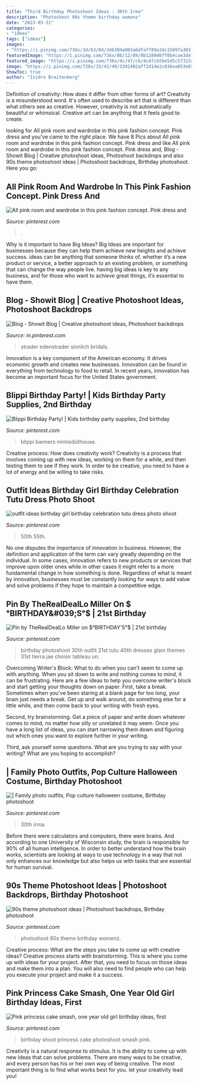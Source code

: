 ```yaml
---
title: "Third Birthday Photoshoot Ideas : 30th Irma"
description: "Photoshoot 90s theme birthday womenz"
date: "2023-03-31"
categories:
- "ideas"
tags: ["ideas"]
images:
- "https://i.pinimg.com/736x/3d/63/04/3d6304a065a6dfaff89a3dc15097a303.jpg"
featuredImage: "https://i.pinimg.com/736x/8b/12/89/8b1289d6ff0b4cae3de7debc2a30d9b5--birthday-photo-shoots-first-birthday-photos.jpg"
featured_image: "https://i.pinimg.com/736x/4c/47/cb/4c47cb5be5d5c57315a290e40edcda04.jpg"
image: "https://i.pinimg.com/736x/33/42/40/3342402aff2d14e2c036ea053e03198b.jpg"
ShowToc: true
author: "Isidro Breitenberg"
---
```



Definition of creativity: How does it differ from other forms of art?
Creativity is a misunderstood word. It's often used to describe art that is different than what others see as creative. However, creativity is not automatically beautiful or whimsical. Creative art can be anything that it feels good to create.

	

		
looking for All pink room and wardrobe in this pink fashion concept. Pink dress and you've came to the right place. We have 8 Pics about All pink room and wardrobe in this pink fashion concept. Pink dress and like All pink room and wardrobe in this pink fashion concept. Pink dress and, Blog - Showit Blog | Creative photoshoot ideas, Photoshoot backdrops and also 90s theme photoshoot ideas | Photoshoot backdrops, Birthday photoshoot. Here you go:
		
    
## All Pink Room And Wardrobe In This Pink Fashion Concept. Pink Dress And

<img loading=lazy src="https://i.pinimg.com/736x/33/42/40/3342402aff2d14e2c036ea053e03198b.jpg" onerror="this.onerror=null;this.src='https://tse3.mm.bing.net/th?id=OIP.Ev735yEvVZlN7pcwWt2U8QHaFj&amp;pid=15.1';" alt="All pink room and wardrobe in this pink fashion concept. Pink dress and">

_Source: pinterest.com_

>. 

	

Why is it important to have Big Ideas?
Big Ideas are important for businesses because they can help them achieve new heights and achieve success. ideas can be anything that someone thinks of, whether it’s a new product or service, a better approach to an existing problem, or something that can change the way people live. having big ideas is key to any business, and for those who want to achieve great things, it’s essential to have them.

    
## Blog - Showit Blog | Creative Photoshoot Ideas, Photoshoot Backdrops

<img loading=lazy src="https://i.pinimg.com/736x/36/0c/00/360c0064a223b169f74b328fdc185c97.jpg" onerror="this.onerror=null;this.src='https://tse2.mm.bing.net/th?id=OIP.Hi7sLx1FjYX0zk9pek5abgHaKv&amp;pid=15.1';" alt="Blog - Showit Blog | Creative photoshoot ideas, Photoshoot backdrops">

_Source: in.pinterest.com_

>strader edenstrader sinnlich bridals. 

	

Innovation is a key component of the American economy. It drives economic growth and creates new businesses. Innovation can be found in everything from technology to food to retail. In recent years, innovation has become an important focus for the United States government.

    
## Blippi Birthday Party! | Kids Birthday Party Supplies, 2nd Birthday

<img loading=lazy src="https://i.pinimg.com/736x/4c/47/cb/4c47cb5be5d5c57315a290e40edcda04.jpg" onerror="this.onerror=null;this.src='https://tse4.mm.bing.net/th?id=OIP.wt55FUnMwbEQsi-hwcwQFQHaJ3&amp;pid=15.1';" alt="Blippi Birthday Party! | Kids birthday party supplies, 2nd birthday">

_Source: pinterest.com_

>blippi banners mimisdollhouse. 

	

Creative process: How does creativity work?
Creativity is a process that involves coming up with new ideas, working on them for a while, and then testing them to see if they work. In order to be creative, you need to have a lot of energy and be willing to take risks.

    
## Outfit Ideas Birthday Girl Birthday Celebration Tutu Dress Photo Shoot

<img loading=lazy src="https://i.pinimg.com/736x/34/58/b8/3458b83aff9279065a3162518cc2852f.jpg" onerror="this.onerror=null;this.src='https://tse4.mm.bing.net/th?id=OIP.FXq4vIXFebmtcKbrJT3UawHaKw&amp;pid=15.1';" alt="outfit ideas birthday girl birthday celebration tutu dress photo shoot">

_Source: pinterest.com_

>50th 55th. 

	

No one disputes the importance of innovation in business. However, the definition and application of the term can vary greatly depending on the individual. In some cases, innovation refers to new products or services that improve upon older ones while in other cases it might refer to a more fundamental change in how something is done. Regardless of what is meant by innovation, businesses must be constantly looking for ways to add value and solve problems if they hope to maintain a competitive edge.

    
## Pin By TheRealDealLo Miller On $°BIRTHDAY&#039;S°$ | 21st Birthday

<img loading=lazy src="https://i.pinimg.com/736x/3d/63/04/3d6304a065a6dfaff89a3dc15097a303.jpg" onerror="this.onerror=null;this.src='https://tse4.mm.bing.net/th?id=OIP.AJyNyX813h-goqcRMKG6ogHaK2&amp;pid=15.1';" alt="Pin by TheRealDealLo Miller on $°BIRTHDAY&#039;S°$ | 21st birthday">

_Source: pinterest.com_

>birthday photoshoot 30th outfit 21st tutu 40th dresses glam themes 31st tierra jae choisir tableau un. 

	

Overcoming Writer's Block: What to do when you can't seem to come up with anything.
When you sit down to write and nothing comes to mind, it can be frustrating. Here are a few ideas to help you overcome writer's block and start getting your thoughts down on paper.
First, take a break. Sometimes when you've been staring at a blank page for too long, your brain just needs a break. Get up and walk around, do something else for a little while, and then come back to your writing with fresh eyes.

Second, try brainstorming. Get a piece of paper and write down whatever comes to mind, no matter how silly or unrelated it may seem. Once you have a long list of ideas, you can start narrowing them down and figuring out which ones you want to explore further in your writing.

Third, ask yourself some questions. What are you trying to say with your writing? What are you hoping to accomplish?

    
## | Family Photo Outfits, Pop Culture Halloween Costume, Birthday Photoshoot

<img loading=lazy src="https://i.pinimg.com/736x/74/ae/92/74ae920e1f893f28d3deb22c0b083061.jpg" onerror="this.onerror=null;this.src='https://tse1.mm.bing.net/th?id=OIP.1QEZMD7hO0a7wJgLXIEvsQHaLF&amp;pid=15.1';" alt="| Family photo outfits, Pop culture halloween costume, Birthday photoshoot">

_Source: pinterest.com_

>30th irma. 

	

Before there were calculators and computers, there were brains. And according to one University of Wisconsin study, the brain is responsible for 90% of all human intelligence. In order to better understand how the brain works, scientists are looking at ways to use technology in a way that not only enhances our knowledge but also helps us with tasks that are essential for human survival.

    
## 90s Theme Photoshoot Ideas | Photoshoot Backdrops, Birthday Photoshoot

<img loading=lazy src="https://i.pinimg.com/736x/62/9c/5a/629c5a0f6866a420f1da4cbbab79b229.jpg" onerror="this.onerror=null;this.src='https://tse3.mm.bing.net/th?id=OIP.40plsfpAVFR2kjVATXCyKQHaLH&amp;pid=15.1';" alt="90s theme photoshoot ideas | Photoshoot backdrops, Birthday photoshoot">

_Source: pinterest.com_

>photoshoot 90s theme birthday womenz. 

	

Creative process: What are the steps you take to come up with creative ideas?
Creative process starts with brainstorming. This is where you come up with ideas for your project. After that, you need to focus on those ideas and make them into a plan. You will also need to find people who can help you execute your project and make it a success.

    
## Pink Princess Cake Smash, One Year Old Girl Birthday Ideas, First

<img loading=lazy src="https://i.pinimg.com/736x/8b/12/89/8b1289d6ff0b4cae3de7debc2a30d9b5--birthday-photo-shoots-first-birthday-photos.jpg" onerror="this.onerror=null;this.src='https://tse4.mm.bing.net/th?id=OIP.MZCWYEj_FIIJjIusiPf3awDMEy&amp;pid=15.1';" alt="Pink princess cake smash, one year old girl birthday ideas, first">

_Source: pinterest.com_

>birthday shoot princess cake photoshoot smash pink. 

	

Creativity is a natural response to stimulus. It is the ability to come up with new ideas that can solve problems. There are many ways to be creative, and every person has his or her own way of being creative. The most important thing is to find what works best for you. let your creativity lead you!

